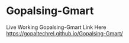# Gopalsing-Gmart

Live Working Gopalsing-Gmart Link Here
  https://gopaltechrel.github.io/Gopalsing-Gmart/
